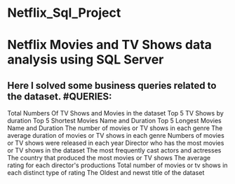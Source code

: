 # Netflix_Sql_Project
# Netflix Movies and TV Shows data analysis using SQL Server
Here I solved some business queries related to the dataset.
#QUERIES:
---------------------------------------------------
Total Numbers Of TV Shows and Movies in the dataset
Top 5 TV Shows by duration
Top 5 Shortest Movies Name and Duration
Top 5 Longest Movies Name and Duration
The number of movies or TV shows in each genre
The average duration of movies or TV shows in each genre
Numbers of movies or TV shows were released in each year
Director who has the most movies or TV shows in the dataset
The most frequently cast actors and actresses
The country that produced the most movies or TV shows
The average rating for each director's productions
Total number of movies or tv shows in each distinct type of rating
The Oldest and newst title of the dataset
